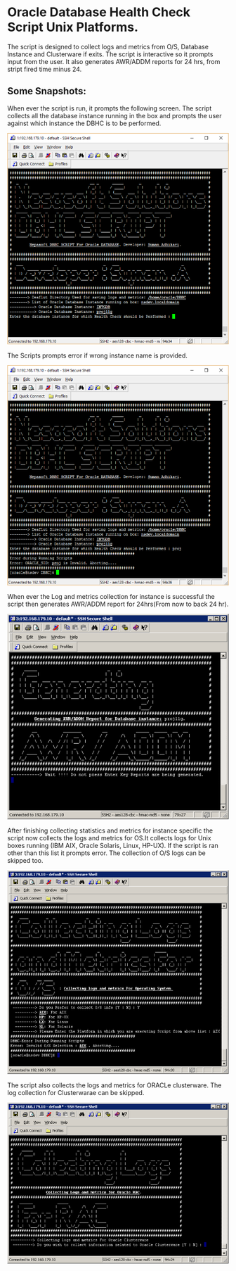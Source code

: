 # Oracle Database Health Check Script Unix Platforms.

The script is designed to collect logs and metrics from O/S, Database Instance and Clusterware if exits. The script is interactive so it prompts input from the user. It also generates AWR/ADDM reports for 24 hrs, from stript fired time minus 24. 

## Some Snapshots: 
When ever the script is run, it prompts the following screen. The script collects all the database instance running in the box and prompts the user against which instance the DBHC is to be performed.

![Alt text](img/first.png?raw=true "Run the DBHC script and select Instance.")


The Scripts prompts error if wrong instance name is provided.

![Alt text](img/two.png?raw=true "Error When wrong instance name is provided.")


When ever the Log and metrics collection for instance is successful the script then generates AWR/ADDM report for 24hrs(From now to back 24 hr).

![Alt text](img/three.png?raw=true "Snapshot showing AWR/ADDM reports being generated.")


After finishing collecting statistics and metrics for instance specific the script now collects the logs and metrics for OS.It collects logs for Unix boxes running (IBM AIX, Oracle Solaris, Linux, HP-UX). If the script is ran other than this list it prompts error. The collection of O/S logs can be skipped too.

![Alt text](img/four.png?raw=true "Shapshot showing O/S log collecting and halted when wrong O/S choice is made.")


The script also collects the logs and metrics for ORACLe clusterware. The log collection for Clusterwarae can be skipped.

![Alt text](img/five.png?raw=true "Snapshot prompting to collect RAC logs.")
